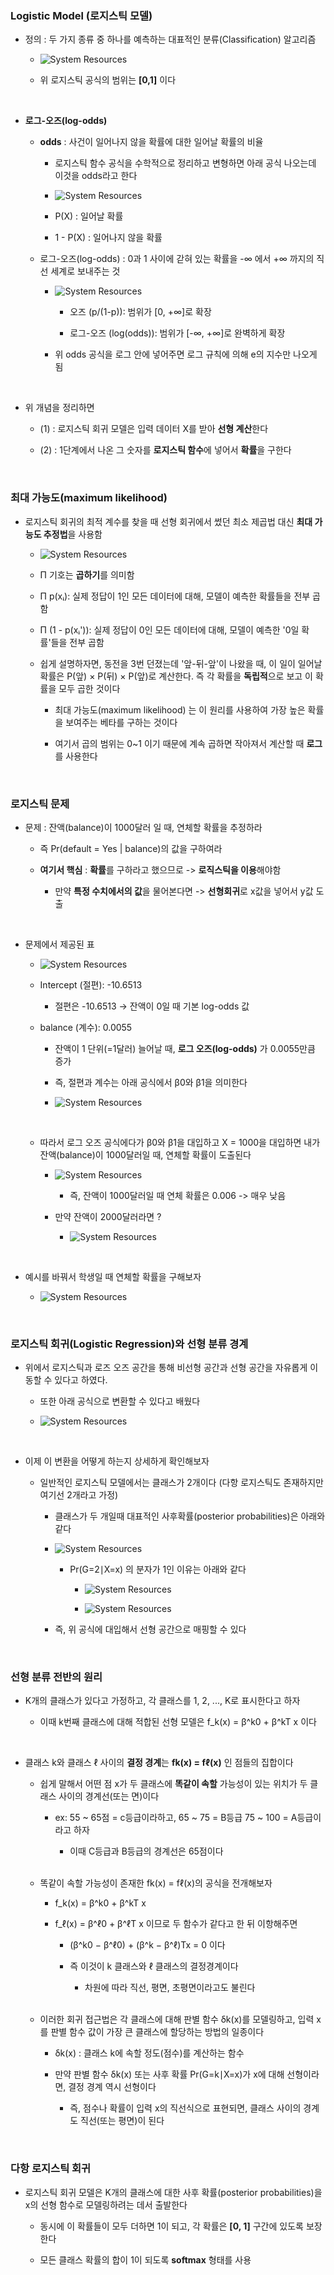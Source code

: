 ### Logistic Model (로지스틱 모델)

- 정의 : 두 가지 종류 중 하나를 예측하는 대표적인 분류(Classification) 알고리즘

    - ![System Resources](../../images/Artificial%20Neural%20Network%20images/03-2장로지스틱공식.png)
 
    - 위 로지스틱 공식의 범위는 **[0,1]** 이다

<br/>

- **로그-오즈(log-odds)**

    - **odds** : 사건이 일어나지 않을 확률에 대한 일어날 확률의 비율
 
        - 로지스틱 함수 공식을 수학적으로 정리하고 변형하면 아래 공식 나오는데 이것을 odds라고 한다 
 
        - ![System Resources](../../images/Artificial%20Neural%20Network%20images/03-2장odds공식.png)
     
        - P(X) : 일어날 확률
     
        - 1 - P(X) : 일어나지 않을 확률
     
    - 로그-오즈(log-odds) : 0과 1 사이에 갇혀 있는 확률을 -∞ 에서 +∞ 까지의 직선 세계로 보내주는 것
 
        - ![System Resources](../../images/Artificial%20Neural%20Network%20images/03-2장로그오즈공식.png)
     
            - 오즈 (p/(1-p)): 범위가 [0, +∞]로 확장

            - 로그-오즈 (log(odds)): 범위가 [-∞, +∞]로 완벽하게 확장 
     
        - 위 odds 공식을 로그 안에 넣어주면 로그 규칙에 의해 e의 지수만 나오게 됨 
     

 
<br/>

- 위 개념을 정리하면

    - (1) : 로지스틱 회귀 모델은 입력 데이터 X를 받아 **선형 계산**한다
 
    - (2) : 1단계에서 나온 그 숫자를 **로지스틱 함수**에 넣어서 **확률**을 구한다 

<br/>

### 최대 가능도(maximum likelihood) 

- 로지스틱 회귀의 최적 계수를 찾을 때 선형 회귀에서 썼던 최소 제곱법 대신 **최대 가능도 추정법**을 사용함

    - ![System Resources](../../images/Artificial%20Neural%20Network%20images/03-2장최대가능도공식.png)
 
    - Π 기호는 **곱하기**를 의미함

    - Π p(xᵢ): 실제 정답이 1인 모든 데이터에 대해, 모델이 예측한 확률들을 전부 곱함

    - Π (1 - p(xᵢ')): 실제 정답이 0인 모든 데이터에 대해, 모델이 예측한 '0일 확률'들을 전부 곱함
 
    - 쉽게 설명하자면, 동전을 3번 던졌는데 '앞-뒤-앞'이 나왔을 때, 이 일이 일어날 확률은 P(앞) × P(뒤) × P(앞)로 계산한다. 즉 각 확률을 **독립적**으로 보고 이 확률을 모두 곱한 것이다
 
        - 최대 가능도(maximum likelihood) 는 이 원리를 사용하여 가장 높은 확률을 보여주는 베타를 구하는 것이다
     
        - 여기서 곱의 범위는 0~1 이기 때문에 계속 곱하면 작아져서 계산할 때 **로그**를 사용한다

<br/>

### 로지스틱 문제 

- 문제 : 잔액(balance)이 1000달러 일 때, 연체할 확률을 추정하라

    - 즉 Pr(default = Yes | balance)의 값을 구하여라
 
    - **여기서 핵심** : **확률**를 구하라고 했으므로 -> **로직스틱을 이용**해야함
 
        - 만약 **특정 수치에서의 값**을 물어본다면 -> **선형회귀**로 x값을 넣어서 y값 도출 

<br/>

- 문제에서 제공된 표

    - ![System Resources](../../images/Artificial%20Neural%20Network%20images/03-2장문제예시표.png)
 
    - Intercept (절편): -10.6513
 
        - 절편은 -10.6513 → 잔액이 0일 때 기본 log-odds 값 

    - balance (계수): 0.0055
 
        - 잔액이 1 단위(=1달러) 늘어날 때, **로그 오즈(log-odds)** 가 0.0055만큼 증가
     
        - 즉, 절편과 계수는 아래 공식에서 β0와 β1을 의미한다
     
        - ![System Resources](../../images/Artificial%20Neural%20Network%20images/03-2장문제예시공식대입.png)
          
    <br/>

    - 따라서 로그 오즈 공식에다가 β0와 β1을 대입하고 X = 1000을 대입하면 내가 잔액(balance)이 1000달러일 때, 연체할 확률이 도출된다
 
        - ![System Resources](../../images/Artificial%20Neural%20Network%20images/03-2장문제예시연체확률공식대입.png)
     
             - 즉, 잔액이 1000달러일 때 연체 확률은 0.006 -> 매우 낮음
         
         - 만약 잔액이 2000달러라면 ?
     
             - ![System Resources](../../images/Artificial%20Neural%20Network%20images/03-2장문제예시연체확률공식대입2.png)

<br>

- 예시를 바꿔서 학생일 때 연체할 확률을 구해보자

    - ![System Resources](../../images/Artificial%20Neural%20Network%20images/03-2장학생연체확률.png)

<br/>

### 로지스틱 회귀(Logistic Regression)와 선형 분류 경계

- 위에서 로지스틱과 로즈 오즈 공간을 통해 비선형 공간과 선형 공간을 자유롭게 이동할 수 있다고 하였다.

    - 또한 아래 공식으로 변환할 수 있다고 배웠다 
 
    - ![System Resources](../../images/Artificial%20Neural%20Network%20images/03-2장로그오즈공간2.png)

<br/>

- 이제 이 변환을 어떻게 하는지 상세하게 확인해보자

    - 일반적인 로지스틱 모델에서는 클래스가 2개이다 (다항 로지스틱도 존재하지만 여기선 2개라고 가정)
 
        - 클래스가 두 개일때 대표적인 사후확률(posterior probabilities)은 아래와 같다
     
        - ![System Resources](../../images/Artificial%20Neural%20Network%20images/03-2장사후모델종류.png)

            - Pr(G=2∣X=x) 의 분자가 1인 이유는 아래와 같다
         
                - ![System Resources](../../images/Artificial%20Neural%20Network%20images/03-2장사후확률증명1.png)
             
                - ![System Resources](../../images/Artificial%20Neural%20Network%20images/03-2장사후확률증명2.png)
             
        - 즉, 위 공식에 대입해서 선형 공간으로 매핑할 수 있다 

<br/>

### 선형 분류 전반의 원리

- K개의 클래스가 있다고 가정하고, 각 클래스를 1, 2, ..., K로 표시한다고 하자 

    - 이때 k번째 클래스에 대해 적합된 선형 모델은 f_k(x) = β^k0 + β^kT x 이다
 
<br/>

- 클래스 k와 클래스 ℓ 사이의 **결정 경계**는 **fk(x) = fℓ(x)** 인 점들의 집합이다

    - 쉽게 말해서 어떤 점 x가 두 클래스에 **똑같이 속할** 가능성이 있는 위치가 두 클래스 사이의 경계선(또는 면)이다
 
        - ex: 55 ~ 65점 = c등급이라하고, 65 ~ 75 = B등급 75 ~ 100 = A등급이라고 하자
 
            - 이때 C등급과 B등급의 경계선은 65점이다

    <br/>
    
    - 똑같이 속할 가능성이 존재한 fk(x) = fℓ(x)의 공식을 전개해보자
 
        - f_k(x) = β^k0 + β^kT x 
        
        - f_ℓ(x) = β^ℓ0 + β^ℓT x 이므로 두 함수가 같다고 한 뒤 이항해주면 
     
            - (β^​k0​ − β^​ℓ0​) + (β^​k ​− β^​ℓ​)Tx = 0 이다
         
            - 즉 이것이 k 클래스와 ℓ 클래스의 결정경계이다
         
                - 차원에 따라 직선, 평면, 초평면이라고도 불린다  

    <br/>

    - 이러한 회귀 접근법은 각 클래스에 대해 판별 함수 δk(x)를 모델링하고, 입력 x를 판별 함수 값이 가장 큰 클래스에 할당하는 방법의 일종이다
 
        - δk(x) : 클래스 k에 속할 정도(점수)를 계산하는 함수

        - 만약 판별 함수 δk(x) 또는 사후 확률 Pr(G=k∣X=x)가 x에 대해 선형이라면, 결정 경계 역시 선형이다
     
            - 즉, 점수나 확률이 입력 x의 직선식으로 표현되면, 클래스 사이의 경계도 직선(또는 평면)이 된다 

<br/>

### 다항 로지스틱 회귀

- 로지스틱 회귀 모델은 K개의 클래스에 대한 사후 확률(posterior probabilities)을 x의 선형 함수로 모델링하려는 데서 출발한다

    - 동시에 이 확률들이 모두 더하면 1이 되고, 각 확률은 **[0, 1]** 구간에 있도록 보장한다
 
    - 모든 클래스 확률의 합이 1이 되도록 **softmax** 형태를 사용










































































































































